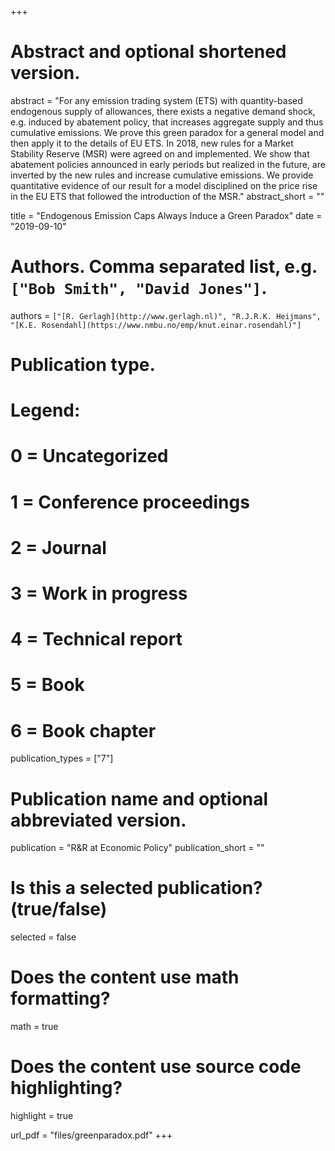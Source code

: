 +++
# Abstract and optional shortened version.
abstract = "For any emission trading system (ETS) with quantity-based endogenous supply of allowances, there exists a negative demand shock, e.g. induced by abatement policy, that increases aggregate supply and thus cumulative emissions. We prove this green paradox for a general model and then apply it to the details of EU ETS. In 2018, new rules for a Market Stability Reserve (MSR) were agreed on and implemented. We show that abatement policies announced in early periods but realized in the future, are inverted by the new rules and increase cumulative emissions. We provide quantitative evidence of our result for a model disciplined on the price rise in the EU ETS that followed the introduction of the MSR."
abstract_short = ""

title = "Endogenous Emission Caps Always Induce a Green Paradox"
date = "2019-09-10"

# Authors. Comma separated list, e.g. `["Bob Smith", "David Jones"]`.
authors = `["[R. Gerlagh](http://www.gerlagh.nl)", "R.J.R.K. Heijmans", "[K.E. Rosendahl](https://www.nmbu.no/emp/knut.einar.rosendahl)"]`

# Publication type.
# Legend:
# 0 = Uncategorized
# 1 = Conference proceedings
# 2 = Journal
# 3 = Work in progress
# 4 = Technical report
# 5 = Book
# 6 = Book chapter
publication_types = ["7"]

# Publication name and optional abbreviated version.
publication = "R&R at Economic Policy"
publication_short = ""

# Is this a selected publication? (true/false)
selected = false


# Does the content use math formatting?
math = true

# Does the content use source code highlighting?
highlight = true

url_pdf = "files/greenparadox.pdf"
+++
